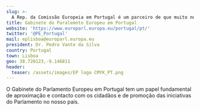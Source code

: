 ```yaml
---
slug: >-
  A Rep. da Comissão Europeia em Portugal é um parceiro de que muito nos orgulhamos!
title: Gabinete do Paralemnto Europeu em Portugal
website: 'https://www.europarl.europa.eu/portugal/pt/'
twitter: '@PE_Portugal'
mail: eplisboa@europarl.europa.eu
president: Dr. Pedro Vante da Silva
country: Portugal
town: Lisboa
geo: 38.720123,-9.146811
header:
  teaser: /assets/images/EP logo CMYK_PT.png
---
```

O Gabinete do Parlamento Europeu em Portugal tem um papel fundamental de aproximação e contacto com os cidadãos e de promoção das iniciativas do Parlamento no nosso país.
